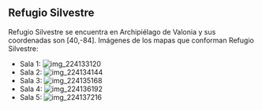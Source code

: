 ## Refugio Silvestre
Refugio Silvestre se encuentra en Archipiélago de Valonia y sus coordenadas son [40,-84].
Imágenes de los mapas que conforman Refugio Silvestre:
- Sala 1: ![img_224133120](https://media.discordapp.net/attachments/1115311447145193482/1115355109669482617/224133120.jpg)
- Sala 2: ![img_224134144](https://media.discordapp.net/attachments/1115311447145193482/1115355112274149396/224134144.jpg)
- Sala 3: ![img_224135168](https://media.discordapp.net/attachments/1115311447145193482/1115355114052518019/224135168.jpg)
- Sala 4: ![img_224136192](https://media.discordapp.net/attachments/1115311447145193482/1115355115474387084/224136192.jpg)
- Sala 5: ![img_224137216](https://media.discordapp.net/attachments/1115311447145193482/1115355117110181919/224137216.jpg)